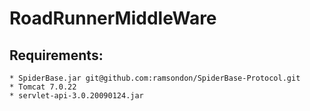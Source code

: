 RoadRunnerMiddleWare
====================

Requirements:
-------------

	* SpiderBase.jar git@github.com:ramsondon/SpiderBase-Protocol.git
	* Tomcat 7.0.22
	* servlet-api-3.0.20090124.jar
